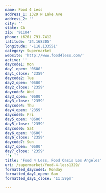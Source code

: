 ```yaml
---
name: Food 4 Less
address_1: 1329 N Lake Ave
address_2: ''
city: ''
state: CA
zip: '91104'
phone: (626) 791-7412
latitude: '34.168305'
longitude: '-118.133551'
category: Supermarket
website: 'http://www.food4less.com/'
active: ''
daycode1: Mon
day1_open: '0600'
day1_close: '2359'
daycode2: Tue
day2_open: '0600'
day2_close: '2359'
daycode3: Wed
day3_open: '0600'
day3_close: '2359'
daycode4: Thu
day4_open: '2359'
daycode5: Fri
day5_open: '0600'
day5_close: '2359'
daycode6: Sat
day6_open: '0600'
day6_close: '2359'
daycode7: Sun
day7_open: '0600'
day7_close: '2359'
'': ''
title: 'Food 4 Less, Food Oasis Los Angeles'
uri: /supermarket/food-4-less1329/
formatted_daycode1: Monday
formatted_day1_open: 6am
formatted_day1_close: '11:59pm'

---
```

